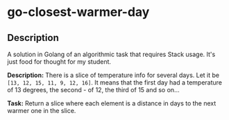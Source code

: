 # go-closest-warmer-day

## Description
A solution in Golang of an algorithmic task that requires Stack usage.
It's just food for thought for my student.

**Description:**
There is a slice of temperature info for several days. 
Let it be `[13, 12, 15, 11, 9, 12, 16]`. It means that the first day had a temperature of 13 degrees, the second - of 12, the third of 15 and so on...

**Task:** Return a slice where each element is a distance in days to the next warmer one in the slice.  